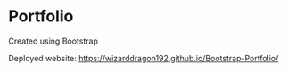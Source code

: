 # Portfolio

Created using Bootstrap

Deployed website: https://wizarddragon192.github.io/Bootstrap-Portfolio/
